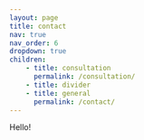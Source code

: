 ```yaml
---
layout: page
title: contact
nav: true
nav_order: 6
dropdown: true
children: 
    - title: consultation
      permalink: /consultation/
    - title: divider
    - title: general
      permalink: /contact/
---
```


Hello!